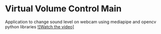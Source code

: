 # Virtual Volume Control Main
Application to change sound level on webcam using mediapipe and opencv python libraries
[![Watch the video]](https://youtu.be/1BZcppLF2FE)
